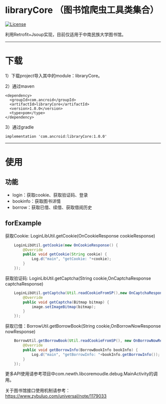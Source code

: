 # libraryCore （图书馆爬虫工具类集合）
[![License](https://img.shields.io/badge/license-Apache%202-green.svg)](https://www.apache.org/licenses/LICENSE-2.0)

利用Retrofit+Jsoup实现，目前仅适用于中南民族大学图书馆。

---

# 下载

1）下载project导入其中的module：libraryCore。

2）通过maven

    <dependency>
      <groupId>com.ancroid</groupId>
      <artifactId>libraryCore</artifactId>
      <version>1.0.0</version>
      <type>pom</type>
    </dependency>

3）通过gradle

    implementation 'com.ancroid:libraryCore:1.0.0'

---

# 使用
## 功能

 - login：获取cookie、获取验证码、登录
 - bookinfo：获取图书详情
 - borrow：获取已借、续借、获取借阅历史

## forExample

获取Cookie: LoginLibUtil.getCookie(OnCookieResponse cookieResponse)
``` java
    LoginLibUtil.getCookie(new OnCookieResponse() {
        @Override
        public void getCookie(String cookie) {
            Log.d("main", "getCookie: "+cookie);
        }
    });
```
获取验证码: LoginLibUtil.getCaptcha(String cookie,OnCaptchaResponse captchaResponse)
``` java
    LoginLibUtil.getCaptcha(Util.readCookieFromSP(),new OnCaptchaResponse() {
        @Override
        public void getCaptcha(Bitmap bitmap) {
            image.setImageBitmap(bitmap);
        }
    });
```

获取已借：BorrowUtil.getBorrowBook(String cookie,OnBorrowNowResponse nowResponse)

``` java
    BorrowUtil.getBorrowBook(Util.readCookieFromSP(), new OnBorrowNowResponse() {
        @Override
        public void getBorrowInfo(BorrowBookInfo bookInfo) {
            Log.d("main", "getBorrowInfo: "+bookInfo.getBorrowInfo());
        }
    });
```

更多API使用请参考项目中com.newth.libcoremoudle.debug.MainActivity的调用。

关于图书馆接口使用机制请参考：https://www.zybuluo.com/universal/note/1179033
